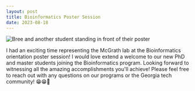 ```yaml
--- 
layout: post 
title: Bioinformatics Poster Session 
date: 2023-08-18
---
```

  <img src="/website/images/bioinformatics_poster_session.jpeg" alt="Bree and another student standing in front of their poster">   

<p>
 I had an exciting time representing the McGrath lab at the Bioinformatics orientation poster session! I would love extend a welcome to our new PhD and master students joining the Bioinformatics program. Looking forward to witnessing all the amazing accomplishments you'll achieve! 
  Please feel free to reach out with any questions on our programs or the Georgia tech community! 😁😁🎉
</p>
